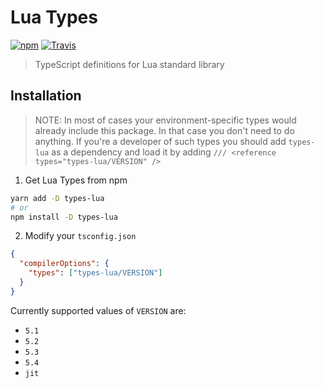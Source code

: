 # Lua Types

[![npm](https://img.shields.io/npm/v/types-lua.svg)](https://npmjs.com/package/types-lua)
[![Travis](https://img.shields.io/travis/ark120202/types-lua.svg)](https://travis-ci.org/ark120202/types-lua)

> TypeScript definitions for Lua standard library

## Installation

> NOTE: In most of cases your environment-specific types would already include this package. In that
> case you don't need to do anything. If you're a developer of such types you should add `types-lua`
> as a dependency and load it by adding `/// <reference types="types-lua/VERSION" />`

1. Get Lua Types from npm

```bash
yarn add -D types-lua
# or
npm install -D types-lua
```

2. Modify your `tsconfig.json`

```json
{
  "compilerOptions": {
    "types": ["types-lua/VERSION"]
  }
}
```

Currently supported values of `VERSION` are:

- `5.1`
- `5.2`
- `5.3`
- `5.4`
- `jit`
